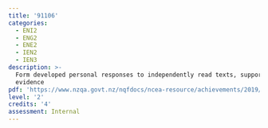 ```yaml
---
title: '91106'
categories:
  - ENI2
  - ENG2
  - ENE2
  - IEN2
  - IEN3
description: >-
  Form developed personal responses to independently read texts, supported by
  evidence
pdf: 'https://www.nzqa.govt.nz/nqfdocs/ncea-resource/achievements/2019/as91106.pdf'
level: '2'
credits: '4'
assessment: Internal
---
```


